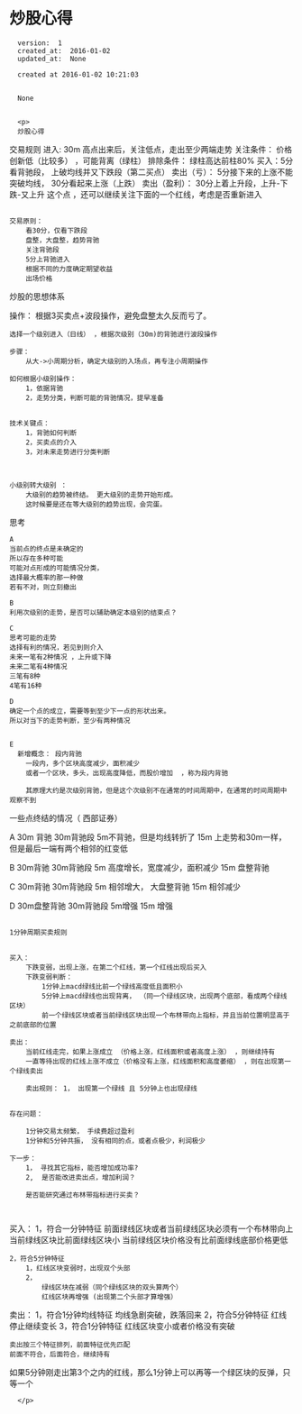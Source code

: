 
  # 炒股心得

      version:  1
      created_at:  2016-01-02
      updated_at:  None

      created at 2016-01-02 10:21:03 


      None


      <p>
      炒股心得

交易规则
	进入: 30m 高点出来后，关注低点，走出至少两端走势
	关注条件： 价格创新低（比较多） ，可能背离（绿柱）
	排除条件： 绿柱高达前柱80%
	买入：5分看背驰段， 上破均线并又下跌段（第二买点）
	卖出（亏）： 5分接下来的上涨不能突破均线， 30分看起来上涨（上跌）
	卖出（盈利）： 30分上着上升段，上升-下跌-又上升 这个点  ，还可以继续关注下面的一个红线，考虑是否重新进入
~~~~~~~~~~~~~~~~~~~~~~~~~~~~~~~~~

交易原则：
	看30分，仅看下跌段
	盘整，大盘整，趋势背驰
	关注背驰段
	5分上背驰进入
	根据不同的力度确定期望收益
	出场价格

~~~~~~~~~~~~~~~~~~~~~~~~~~~~~~~~~

炒股的思想体系

操作：
	根据3买卖点+波段操作，避免盘整太久反而亏了。

	选择一个级别进入（日线） ，根据次级别（30m)的背驰进行波段操作

	步骤：
		从大->小周期分析，确定大级别的入场点，再专注小周期操作
		
	如何根据小级别操作：
		1，依据背驰
		2，走势分类，判断可能的背驰情况，提早准备
			

~~~~~~~~~~~~~~~~~~~~~~~~~~~~~~~~~

技术关键点：
    1，背驰如何判断
    2，买卖点的介入
    3，对未来走势进行分类判断
        


小级别转大级别 ：
	大级别的趋势被终结。 更大级别的走势开始形成。
	这时候要是还在等大级别的趋势出现，会完蛋。

~~~~~~~~~~~~~~~~~~~~~~~~~~~~~~~~~

思考
~~~~~~~~~~~~~~~~~~~~~~~~~~~~~~~~~
A
当前点的终点是未确定的
所以存在多种可能
可能对点形成的可能情况分类，
选择最大概率的那一种做
若有不对，则立刻撤出

B
利用次级别的走势，是否可以辅助确定本级别的结束点？

C
思考可能的走势
选择有利的情况，若见到则介入
未来一笔有2种情况 ，上升或下降
未来二笔有4种情况
三笔有8种
4笔有16种

D
确定一个点的成立，需要等到至少下一点的形状出来。
所以对当下的走势判断，至少有两种情况


E
  新增概念： 段内背驰
    一段内，多个区块高度减少，面积减少
    或者一个区块，多头，出现高度降低，而股价增加  ，称为段内背驰
    
    其原理大约是次级别背驰，但是这个次级别不在通常的时间周期中，在通常的时间周期中观察不到
~~~~~~~~~~~~~~~~~~~~~~~~~~~~~~~~~

一些点终结的情况（ 西部证券）

A
 30m 背驰
 30m背驰段 
     5m不背驰，但是均线转折了
     15m 上走势和30m一样，但是最后一端有两个相邻的红变低
     
B
 30m背驰
 30m背驰段
    5m 高度增长，宽度减少，面积减少
    15m 盘整背驰
    
C
 30m背驰
 30m背驰段
    5m 相邻增大， 大盘整背驰
    15m 相邻减少


D
 30m盘整背驰
 30m背驰段
    5m增强
    15m 增强
            


~~~~~~~~~~~~~~~~~~~~~~~~~~~~~~~~~

1分钟周期买卖规则


买入：
    下跌变弱，出现上涨，在第二个红线，第一个红线出现后买入
    下跌变弱判断： 
        1分钟上macd绿线比前一个绿线高度低且面积小
        5分钟上macd绿线也出现背离， （同一个绿线区块，出现两个底部，看成两个绿线区块）   
        前一个绿线区块或者当前绿线区块出现一个布林带向上指标，并且当前位置明显高于之前底部的位置 

卖出：
    当前红线走完，如果上涨成立 （价格上涨，红线面积或者高度上涨） ，则继续持有
    一直等待出现的红线上涨不成立（价格没有上涨，红线面积和高度萎缩） ，则在出现第一个绿线卖出
    
    卖出规则： 1， 出现第一个绿线 且 5分钟上也出现绿线


存在问题：

    1分钟交易太频繁， 手续费超过盈利
    1分钟和5分钟共振， 没有相同的点，或者点极少，利润极少    
    
下一步：
    1， 寻找其它指标，能否增加成功率?
    2,  是否能改进卖出点，增加利润？
    
    是否能研究通过布林带指标进行买卖？
    
 
~~~~~~~~~~~~~~~~~~~~~~~~~~~~~~~~~

买入：
    1，符合一分钟特征
        前面绿线区块或者当前绿线区块必须有一个布林带向上
        当前绿线区块比前面绿线区块小
        当前绿线区块价格没有比前面绿线底部价格更低
        
    2，符合5分钟特征
        1，红线区块变弱时，出现双个头部
        2，
            绿线区块在减弱（同个绿线区块的双头算两个）
            红线区块再增强 (出现第二个头部才算增强）
          
          
    

卖出：
    1，符合1分钟均线特征
        均线急剧突破，跌落回来
    2，符合5分钟特征
        红线停止继续变长
    3，符合1分钟特征
        红线区块变小或者价格没有突破

    卖出按三个特征排列，前面特征优先匹配
    前面不符合，后面符合，继续持有


如果5分钟刚走出第3个之内的红线，那么1分钟上可以再等一个绿区块的反弹，只等一个












  

      </p>

  